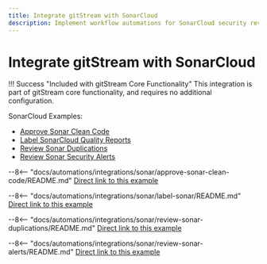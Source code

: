 ```yaml
---
title: Integrate gitStream with SonarCloud
description: Implement workflow automations for SonarCloud security reviews.
---
```

# Integrate gitStream with SonarCloud

!!! Success "Included with gitStream Core Functionality"
    This integration is part of gitStream core functionality, and requires no additional configuration.

SonarCloud Examples:

* [Approve Sonar Clean Code](#approve-sonar-clean-code)
* [Label SonarCloud Quality Reports](#label-sonar)
* [Review Sonar Duplications](#review-sonar-duplications)
* [Review Sonar Security Alerts](#review-sonar-alerts)

<a name="approve-sonar-clean-code"></a>
--8<-- "docs/automations/integrations/sonar/approve-sonar-clean-code/README.md"
[Direct link to this example](/automations/integrations/sonar/approve-sonar-clean-code/)

<a name="label-sonar"></a>
--8<-- "docs/automations/integrations/sonar/label-sonar/README.md"
[Direct link to this example](/automations/integrations/sonar/label-sonar/)

<a name="review-sonar-duplications"></a>
--8<-- "docs/automations/integrations/sonar/review-sonar-duplications/README.md"
[Direct link to this example](/automations/integrations/sonar/review-sonar-duplications/)

<a name="review-sonar-alerts"></a>
--8<-- "docs/automations/integrations/sonar/review-sonar-alerts/README.md"
[Direct link to this example](/automations/integrations/sonar/review-sonar-alerts/)